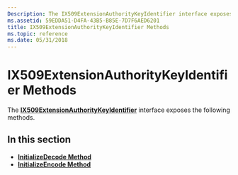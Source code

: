```yaml
---
Description: The IX509ExtensionAuthorityKeyIdentifier interface exposes the following methods.
ms.assetid: 59EDDA51-D4FA-43B5-B85E-7D7F6AED6201
title: IX509ExtensionAuthorityKeyIdentifier Methods
ms.topic: reference
ms.date: 05/31/2018
---
```


# IX509ExtensionAuthorityKeyIdentifier Methods

The [**IX509ExtensionAuthorityKeyIdentifier**](/windows/desktop/api/CertEnroll/nn-certenroll-ix509extensionauthoritykeyidentifier) interface exposes the following methods.

## In this section

-   [**InitializeDecode Method**](/windows/desktop/api/CertEnroll/nf-certenroll-ix509extensionauthoritykeyidentifier-initializedecode)
-   [**InitializeEncode Method**](/windows/desktop/api/CertEnroll/nf-certenroll-ix509extensionauthoritykeyidentifier-initializeencode)

 

 



